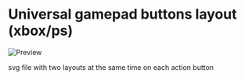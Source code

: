 # Universal gamepad buttons layout (xbox/ps)

![Preview](https://github.com/user-attachments/assets/6834b7d3-921b-45e5-a64a-a1d768d26756)

svg file with two layouts at the same time on each action button

